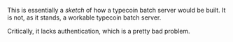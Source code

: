 This is essentially a *sketch* of how a typecoin batch server would be
built. It is not, as it stands, a workable typecoin batch server.

Critically, it lacks authentication, which is a pretty bad problem.
